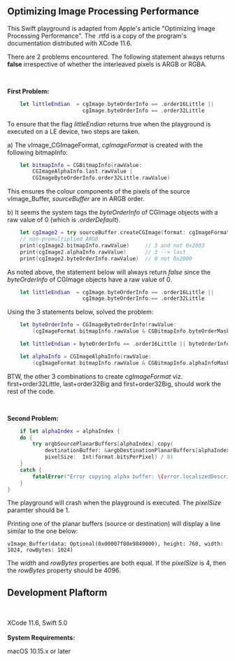 ## Optimizing Image Processing Performance

This Swift playground is adapted from Apple's article "Optimizing Image Processing Performance". The  .rtfd is a copy of the program's documentation distributed with XCode 11.6.

There are 2 problems encountered. The following statement always returns **false** irrespective of whether the interleaved pixels is ARGB or RGBA.

<br />

**First Problem:**

```swift
    let littleEndian  = cgImage.byteOrderInfo == .order16Little ||
                        cgImage.byteOrderInfo == .order32Little
```

To ensure that the flag *littleEndian* returns true when the playground is executed on a LE device, two steps are taken.

a) The vImage_CGImageFormat, *cgImageFormat* is created with the following bitmapInfo:

```swift
    let bitmapInfo = CGBitmapInfo(rawValue:
        CGImageAlphaInfo.last.rawValue |
        CGImageByteOrderInfo.order32Little.rawValue)
```

This ensures the colour components of the pixels of the source vImage_Buffer, *sourceBuffer* are in ARGB order. 

b) It seems the system tags the *byteOrderInfo* of CGImage objects with a raw value of 0 (which is *.orderDefault*).

```swift
    let cgImage2 = try sourceBuffer.createCGImage(format: cgImageFormat)
    // non-premultiplied ARGB
    print(cgImage2.bitmapInfo.rawValue)     // 3 and not 0x2003
    print(cgImage2.alphaInfo.rawValue)      // 3 --> last
    print(cgImage2.byteOrderInfo.rawValue)  // 0 not 0x2000
```

As noted above, the statement below will always return *false* since the *byteOrderInfo* of CGImage objects have a raw value of 0.
```swift
    let littleEndian  = cgImage.byteOrderInfo == .order16Little ||
                        cgImage.byteOrderInfo == .order32Little
```
Using the 3 statements below, solved the problem:

```swift
    let byteOrderInfo = CGImageByteOrderInfo(rawValue:
        (cgImageFormat.bitmapInfo.rawValue & CGBitmapInfo.byteOrderMask.rawValue))

    let littleEndian = byteOrderInfo == .order16Little || byteOrderInfo == .order32Little

    let alphaInfo = CGImageAlphaInfo(rawValue:
        (cgImageFormat.bitmapInfo.rawValue & CGBitmapInfo.alphaInfoMask.rawValue))
```

BTW, the other 3 combinations  to create *cgImageFormat* viz. first+order32Little, last+order32Big and first+order32Big, should work the rest of the code.

<br />

**Second Problem:**

```swift
    if let alphaIndex = alphaIndex {
    do {
        try argbSourcePlanarBuffers[alphaIndex].copy(
            destinationBuffer: &argbDestinationPlanarBuffers[alphaIndex],
            pixelSize:  Int(format.bitsPerPixel) / 8)
    }
    catch {
        fatalError("Error copying alpha buffer: \(error.localizedDescription).")
    }
}
```
The playground will crash when the playground is executed. The *pixelSize* paramter should be 1.

Printing one of the planar buffers (source or destination) will display a line similar to the one below:

    vImage_Buffer(data: Optional(0x00007f80e9849000), height: 768, width: 1024, rowBytes: 1024)

The *width* and *rowBytes* properties are both equal. If the *pixelSize* is 4, then the *rowBytes* property should be 4096.
<br />

## Development Plaftorm
<br />

XCode 11.6, Swift 5.0
<br />
<br />
**System Requirements:**

macOS 10.15.x or later
